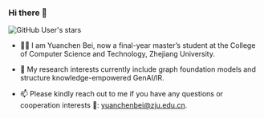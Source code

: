 ### Hi there 👋 

![GitHub User's stars](https://img.shields.io/github/stars/YuanchenBei?affiliations=OWNER&style=social)

- 👨‍💻‍ I am Yuanchen Bei, now a final-year master’s student at the College of Computer Science and Technology, Zhejiang University.

- 🌱 My research interests currently include graph foundation models and structure knowledge-empowered GenAI/IR.

- 📫 Please kindly reach out to me if you have any questions or cooperation interests 👯: yuanchenbei@zju.edu.cn.


<!--
- 💬 I am looking for Ph.D. opportunities in Summer/Fall 2025. I sincerely appreciate any opportunity if you are interested in working with me 🤗!
-->

<!--
**YuanchenBei/YuanchenBei** is a ✨ _special_ ✨ repository because its `README.md` (this file) appears on your GitHub profile.

Here are some ideas to get you started:

- 🔭 I’m currently working on ...
- 🌱 I’m currently learning ...
- 👯 I’m looking to collaborate on ...
- 🤔 I’m looking for help with ...
- 💬 Ask me about ...
- 📫 How to reach me: ...
- 😄 Pronouns: ...
- ⚡ Fun fact: ...
-->
